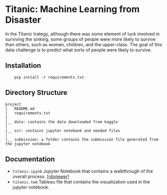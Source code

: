 # Titanic: Machine Learning from Disaster

In the Titanic trategy, although there was some element of luck involved in surviving the sinking, some groups of people were more likely to survive than others, such as women, children, and the upper-class. The goal of this data challenge is to predict what sorts of people were likely to survive. 

## Installation

```
    pip install -r requirements.txt
```

## Directory Structure

```
project
|   README.md
|   requirements.txt
|
|__ data: contains the data downloaded from kaggle
|
|__ scr: contains jupyter notebook and needed files
|
|__ submission: a folder contains the submission file generated from the jupyter notebook
```

## Documentation

* `titanic.ipynb` Jupyter Notebook that contains a walkthrough of the overall process. [[nbviewer]](http://nbviewer.jupyter.org/github/johnnychiuchiu/Machine-Learning/blob/master/Projects/titanic/src/titanic.ipynb?flush_cache=true)
* `titanic.twb` Tableau file that contains the visualization used in the jupyter notebook. 

